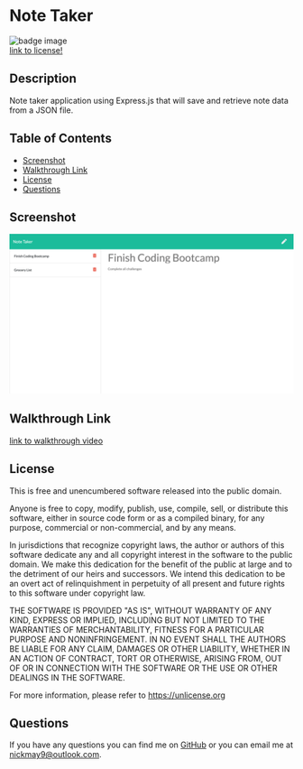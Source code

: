 # Note Taker  
![badge image](https://img.shields.io/badge/license-unlicense-blue)  
[link to license!](https://unlicense.org/) 

## Description
Note taker application using Express.js that will save and retrieve note data from a JSON file.

## Table of Contents
* [Screenshot](#screenshot)
* [Walkthrough Link](#walkthroughLink)
* [License](#license)
* [Questions](#questions)

## Screenshot
![screenshot](note-taker-screenshot.png)

## Walkthrough Link
[link to walkthrough video]()

## License 
This is free and unencumbered software released into the public domain.

Anyone is free to copy, modify, publish, use, compile, sell, or
distribute this software, either in source code form or as a compiled
binary, for any purpose, commercial or non-commercial, and by any
means.

In jurisdictions that recognize copyright laws, the author or authors
of this software dedicate any and all copyright interest in the
software to the public domain. We make this dedication for the benefit
of the public at large and to the detriment of our heirs and
successors. We intend this dedication to be an overt act of
relinquishment in perpetuity of all present and future rights to this
software under copyright law.

THE SOFTWARE IS PROVIDED "AS IS", WITHOUT WARRANTY OF ANY KIND,
EXPRESS OR IMPLIED, INCLUDING BUT NOT LIMITED TO THE WARRANTIES OF
MERCHANTABILITY, FITNESS FOR A PARTICULAR PURPOSE AND NONINFRINGEMENT.
IN NO EVENT SHALL THE AUTHORS BE LIABLE FOR ANY CLAIM, DAMAGES OR
OTHER LIABILITY, WHETHER IN AN ACTION OF CONTRACT, TORT OR OTHERWISE,
ARISING FROM, OUT OF OR IN CONNECTION WITH THE SOFTWARE OR THE USE OR
OTHER DEALINGS IN THE SOFTWARE.

For more information, please refer to <https://unlicense.org>

## Questions
If you have any questions you can find me on [GitHub](https://github.com/nickmay9) or you can email me at nickmay9@outlook.com.
